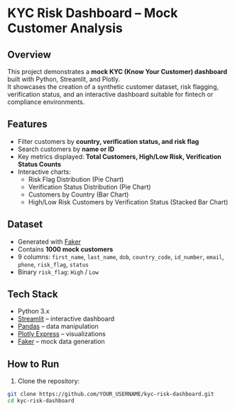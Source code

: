 # KYC Risk Dashboard – Mock Customer Analysis

## Overview
This project demonstrates a **mock KYC (Know Your Customer) dashboard** built with Python, Streamlit, and Plotly.  
It showcases the creation of a synthetic customer dataset, risk flagging, verification status, and an interactive dashboard suitable for fintech or compliance environments.

## Features
- Filter customers by **country, verification status, and risk flag**  
- Search customers by **name or ID**  
- Key metrics displayed: **Total Customers, High/Low Risk, Verification Status Counts**  
- Interactive charts:  
  - Risk Flag Distribution (Pie Chart)  
  - Verification Status Distribution (Pie Chart)  
  - Customers by Country (Bar Chart)  
  - High/Low Risk Customers by Verification Status (Stacked Bar Chart)  

## Dataset
- Generated with [Faker](https://faker.readthedocs.io/)  
- Contains **1000 mock customers**  
- 9 columns: `first_name`, `last_name`, `dob`, `country_code`, `id_number`, `email`, `phone`, `risk_flag`, `status`  
- Binary `risk_flag`: `High` / `Low`  

## Tech Stack
- Python 3.x  
- [Streamlit](https://streamlit.io/) – interactive dashboard  
- [Pandas](https://pandas.pydata.org/) – data manipulation  
- [Plotly Express](https://plotly.com/python/plotly-express/) – visualizations  
- [Faker](https://faker.readthedocs.io/) – mock data generation  

## How to Run
1. Clone the repository:  
```bash
git clone https://github.com/YOUR_USERNAME/kyc-risk-dashboard.git
cd kyc-risk-dashboard
